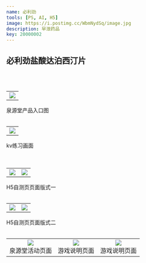 ```yaml
---
name: 必利劲
tools: [PS, AI, H5]
image: https://i.postimg.cc/WbmNydSq/image.jpg
description: 早泄药品
key: 20000002
---
```


## 必利劲盐酸达泊西汀片
<br />
<br />

<table>
<tr>
<td><center><img src="https://i.postimg.cc/mDMfFn51/pc-790-300.jpg"></center></td>
</tr>
</table>
泉源堂产品入口图   
<br />
<br />

<table>
<tr>
<td><center><img src="https://i.postimg.cc/VLzQdDB5/kv-2.jpg"></center></td>
</tr>
</table>
kv练习画面
<br />
<br />
<br />

<table>
<tr>
<td><center><img src="https://i.postimg.cc/g0C1dD2z/01.jpg"></center></td>
<td><center><img src="https://i.postimg.cc/3R2Vwvkg/02.jpg"></center></td>
</tr>
</table>  
H5自测页页面版式一  
<br />
<br />

<table>
<tr>
<td><center><img src="https://i.postimg.cc/0j8W2HRs/01.jpg"></center></td>
<td><center><img src="https://i.postimg.cc/VvD7SBmb/02.jpg"></center></td>
</tr>
</table>
H5自测页页面版式二
<br />
<br />

<table>
<tr>
<td><center><img src="https://i.postimg.cc/8cB2Z6D1/pc-1920.jpg"></center>泉源堂活动页面</td>
<td><center><img src="https://i.postimg.cc/QdB6tTPH/image.jpg"></center>游戏说明页面</td>
<td><center><img src="https://i.postimg.cc/7YZsFcn1/image.jpg"></center>游戏说明页面</td>
</tr>
</table>
<br />
<br />